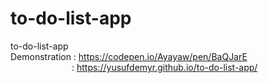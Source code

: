 # to-do-list-app
to-do-list-app  
Demonstration : https://codepen.io/Ayayaw/pen/BaQJarE  
&ensp;&ensp;&ensp;&ensp;&ensp;&ensp;&ensp;&ensp;&ensp;&ensp;&ensp;&ensp;&ensp;&ensp;: https://yusufdemyr.github.io/to-do-list-app/
